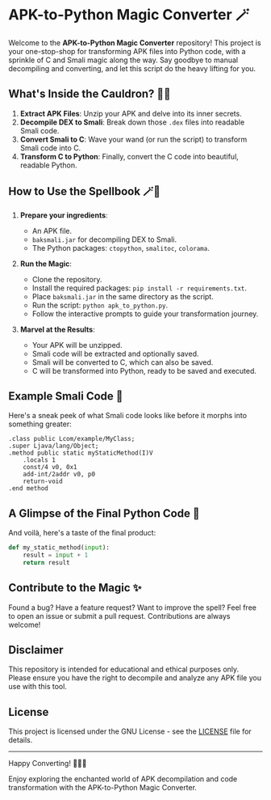 # APK-to-Python Magic Converter 🪄

Welcome to the **APK-to-Python Magic Converter** repository! This project is your one-stop-shop for transforming APK files into Python code, with a sprinkle of C and Smali magic along the way. Say goodbye to manual decompiling and converting, and let this script do the heavy lifting for you.

## What's Inside the Cauldron? 🧙‍♂️

1. **Extract APK Files**: Unzip your APK and delve into its inner secrets.
2. **Decompile DEX to Smali**: Break down those `.dex` files into readable Smali code.
3. **Convert Smali to C**: Wave your wand (or run the script) to transform Smali code into C.
4. **Transform C to Python**: Finally, convert the C code into beautiful, readable Python.

## How to Use the Spellbook 🪄📜

1. **Prepare your ingredients**:
   - An APK file.
   - `baksmali.jar` for decompiling DEX to Smali.
   - The Python packages: `ctopython`, `smalitoc`, `colorama`.

2. **Run the Magic**:
   - Clone the repository.
   - Install the required packages: `pip install -r requirements.txt`.
   - Place `baksmali.jar` in the same directory as the script.
   - Run the script: `python apk_to_python.py`.
   - Follow the interactive prompts to guide your transformation journey.

3. **Marvel at the Results**:
   - Your APK will be unzipped.
   - Smali code will be extracted and optionally saved.
   - Smali will be converted to C, which can also be saved.
   - C will be transformed into Python, ready to be saved and executed.

## Example Smali Code 📝

Here's a sneak peek of what Smali code looks like before it morphs into something greater:

```smali
.class public Lcom/example/MyClass;
.super Ljava/lang/Object;
.method public static myStaticMethod(I)V
    .locals 1
    const/4 v0, 0x1
    add-int/2addr v0, p0
    return-void
.end method
```

## A Glimpse of the Final Python Code 🐍

And voilà, here's a taste of the final product:

```python
def my_static_method(input):
    result = input + 1
    return result
```

## Contribute to the Magic ✨

Found a bug? Have a feature request? Want to improve the spell? Feel free to open an issue or submit a pull request. Contributions are always welcome!

## Disclaimer

This repository is intended for educational and ethical purposes only. Please ensure you have the right to decompile and analyze any APK file you use with this tool.

## License

This project is licensed under the GNU License - see the [LICENSE](LICENSE) file for details.

---

Happy Converting! 🧙‍♂️✨

Enjoy exploring the enchanted world of APK decompilation and code transformation with the APK-to-Python Magic Converter.
